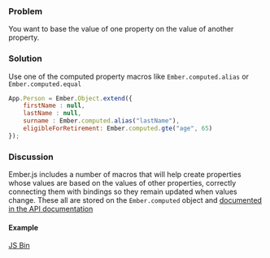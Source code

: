 ### Problem
You want to base the value of one property on the value of another property.

### Solution
Use one of the computed property macros like `Ember.computed.alias` or `Ember.computed.equal`

```js
App.Person = Ember.Object.extend({
	firstName : null,
	lastName : null,
	surname : Ember.computed.alias("lastName"),
	eligibleForRetirement: Ember.computed.gte("age", 65)
});
```

### Discussion
Ember.js includes a number of macros that will help create properties whose values are based
on the values of other properties, correctly connecting them with bindings so they remain
updated when values change. These all are stored on the `Ember.computed` object
and [documented in the API documentation](http://emberjs.com/api/#method_computed)

#### Example
<a class="jsbin-embed" href="http://emberjs.jsbin.com/AfufoSO/3/edit?output">JS Bin</a>